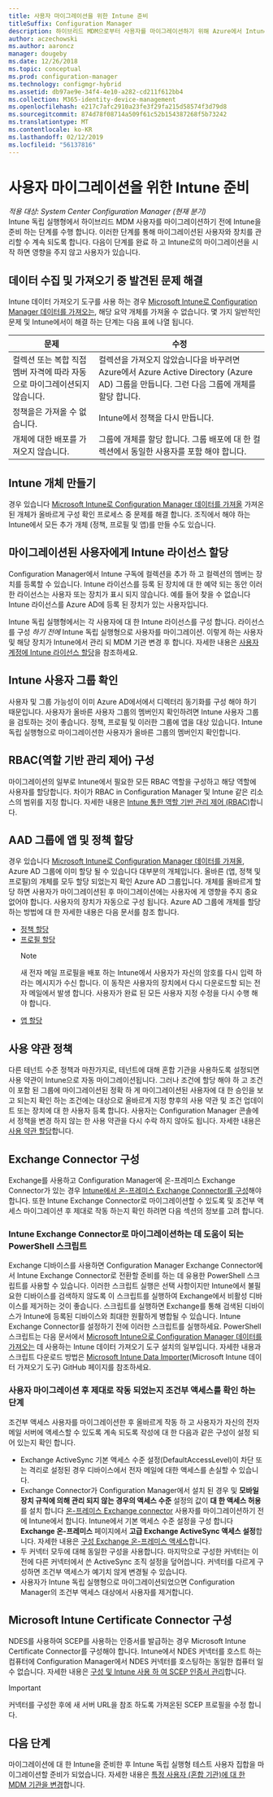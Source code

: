```yaml
---
title: 사용자 마이그레이션을 위한 Intune 준비
titleSuffix: Configuration Manager
description: 하이브리드 MDM으로부터 사용자를 마이그레이션하기 위해 Azure에서 Intune을 준비하는 방법을 알아봅니다.
author: aczechowski
ms.author: aaroncz
manager: dougeby
ms.date: 12/26/2018
ms.topic: conceptual
ms.prod: configuration-manager
ms.technology: configmgr-hybrid
ms.assetid: db97ae9e-34f4-4e10-a282-cd211f612bb4
ms.collection: M365-identity-device-management
ms.openlocfilehash: e217c7afc2910a23fe3f29fa215d58574f3d79d8
ms.sourcegitcommit: 874d78f08714a509f61c52b154387268f5b73242
ms.translationtype: MT
ms.contentlocale: ko-KR
ms.lasthandoff: 02/12/2019
ms.locfileid: "56137816"
---
```

# <a name="prepare-intune-for-user-migration"></a>사용자 마이그레이션을 위한 Intune 준비 

*적용 대상: System Center Configuration Manager (현재 분기)*    
Intune 독립 실행형에서 하이브리드 MDM 사용자를 마이그레이션하기 전에 Intune을 준비 하는 단계를 수행 합니다. 이러한 단계를 통해 마이그레이션된 사용자와 장치를 관리할 수 계속 되도록 합니다. 다음이 단계를 완료 하 고 Intune로의 마이그레이션을 시작 하면 영향을 주지 않고 사용자가 있습니다.  

## <a name="fix-issues-found-during-data-collection-and-import"></a>데이터 수집 및 가져오기 중 발견된 문제 해결
Intune 데이터 가져오기 도구를 사용 하는 경우 [Microsoft Intune로 Configuration Manager 데이터를 가져오는](migrate-import-data.md), 해당 요약 개체를 가져올 수 없습니다. 몇 가지 일반적인 문제 및 Intune에서이 해결 하는 단계는 다음 표에 나열 됩니다. 

|문제  |수정  |
|---------|---------|
|컬렉션 또는 복합 직접 멤버 자격에 따라 자동으로 마이그레이션되지 않습니다.|컬렉션을 가져오지 않았습니다을 바꾸려면 Azure에서 Azure Active Directory (Azure AD) 그룹을 만듭니다. 그런 다음 그룹에 개체를 할당 합니다.|
|정책을은 가져올 수 없습니다. |Intune에서 정책을 다시 만듭니다.|
|개체에 대한 배포를 가져오지 않습니다.|그룹에 개체를 할당 합니다. 그룹 배포에 대 한 컬렉션에서 동일한 사용자를 포함 해야 합니다.|

## <a name="create-intune-objects"></a>Intune 개체 만들기 
경우 있습니다 [Microsoft Intune로 Configuration Manager 데이터를 가져올](migrate-import-data.md) 가져온된 개체가 올바르게 구성 확인 프로세스 중 문제를 해결 합니다. 조직에서 해야 하는 Intune에서 모든 추가 개체 (정책, 프로필 및 앱)를 만들 수도 있습니다. 

## <a name="assign-intune-licenses-to-migrated-users"></a>마이그레이션된 사용자에게 Intune 라이선스 할당
Configuration Manager에서 Intune 구독에 컬렉션을 추가 하 고 컬렉션의 멤버는 장치를 등록할 수 있습니다. Intune 라이선스를 등록 된 장치에 대 한 예약 되는 동안 이러한 라이선스는 사용자 또는 장치가 표시 되지 않습니다. 예를 들어 찾을 수 없습니다 Intune 라이선스를 Azure AD에 등록 된 장치가 있는 사용자입니다. 

Intune 독립 실행형에서는 각 사용자에 대 한 Intune 라이선스를 구성 합니다. 라이선스를 구성 *하기 전에* Intune 독립 실행형으로 사용자를 마이그레이션. 이렇게 하는 사용자 및 해당 장치가 Intune에서 관리 되 MDM 기관 변경 후 합니다. 자세한 내용은 [사용자 계정에 Intune 라이선스 할당](https://docs.microsoft.com/intune/licenses-assign)을 참조하세요. 

## <a name="verify-intune-user-groups"></a>Intune 사용자 그룹 확인
사용자 및 그룹 가능성이 이미 Azure AD에서에서 디렉터리 동기화를 구성 해야 하기 때문입니다. 사용자가 올바른 사용자 그룹의 멤버인지 확인하려면 Intune 사용자 그룹을 검토하는 것이 좋습니다. 정책, 프로필 및 이러한 그룹에 앱을 대상 있습니다. Intune 독립 실행형으로 마이그레이션한 사용자가 올바른 그룹의 멤버인지 확인합니다. 

## <a name="configure-role-based-administration-control-rbac"></a>RBAC(역할 기반 관리 제어) 구성
마이그레이션의 일부로 Intune에서 필요한 모든 RBAC 역할을 구성하고 해당 역할에 사용자를 할당합니다. 차이가 RBAC in Configuration Manager 및 Intune 같은 리소스의 범위를 지정 합니다. 자세한 내용은 [Intune 통한 역할 기반 관리 제어 (RBAC)](https://docs.microsoft.com/intune/role-based-access-control)합니다.

## <a name="assign-apps-and-policies-to-aad-groups"></a>AAD 그룹에 앱 및 정책 할당
경우 있습니다 [Microsoft Intune로 Configuration Manager 데이터를 가져올](migrate-import-data.md), Azure AD 그룹에 이미 할당 될 수 있습니다 대부분의 개체입니다. 올바른 (앱, 정책 및 프로필)의 개체를 모두 할당 되었는지 확인 Azure AD 그룹입니다. 개체를 올바르게 할당 하면 사용자가 마이그레이션된 후 마이그레이션에는 사용자에 게 영향을 주지 중요 없어야 합니다. 사용자의 장치가 자동으로 구성 됩니다. Azure AD 그룹에 개체를 할당 하는 방법에 대 한 자세한 내용은 다음 문서를 참조 합니다. 
- [정책 할당](https://docs.microsoft.com/intune/get-started-policies)  
- [프로필 할당](https://docs.microsoft.com/intune/device-profile-assign)  
    > [!NOTE]  
    > 새 전자 메일 프로필을 배포 하는 Intune에서 사용자가 자신의 암호를 다시 입력 하 라는 메시지가 수신 합니다. 이 동작은 사용자의 장치에서 다시 다운로드할 되는 전자 메일에서 발생 합니다. 사용자가 완료 된 모든 사용자 지정 수정을 다시 수행 해야 합니다. 
- [앱 할당](https://docs.microsoft.com/intune/get-started-apps) 

## <a name="terms-and-conditions-policy"></a>사용 약관 정책
다른 테넌트 수준 정책과 마찬가지로, 테넌트에 대해 혼합 기관을 사용하도록 설정되면 사용 약관이 Intune으로 자동 마이그레이션됩니다.  그러나 조건에 할당 해야 하 고 조건이 포함 된 그룹에 마이그레이션된 정확 하 게 마이그레이션된 사용자에 대 한 승인을 보고 되는지 확인 하는 조건에는 대상으로 올바르게 지정 향후의 사용 약관 및 조건 업데이트 또는 장치에 대 한 사용자 등록 합니다. 사용자는 Configuration Manager 콘솔에서 정책을 변경 하지 않는 한 사용 약관을 다시 수락 하지 않아도 됩니다. 자세한 내용은 [사용 약관 할당](https://docs.microsoft.com/intune/terms-and-conditions-create#assign-terms-and-conditions)합니다.

## <a name="configure-the-exchange-connector"></a>Exchange Connector 구성
Exchange를 사용하고 Configuration Manager에 온-프레미스 Exchange Connector가 있는 경우 [Intune에서 온-프레미스 Exchange Connector를 구성](https://docs.microsoft.com/intune/exchange-connector-install)해야 합니다. 또한 Intune Exchange Connector로 마이그레이션할 수 있도록 및 조건부 액세스 마이그레이션 후 제대로 작동 하는지 확인 하려면 다음 섹션의 정보를 고려 합니다.

### <a name="powershell-scripts-to-help-you-migrate-to-the-intune-exchange-connector"></a>Intune Exchange Connector로 마이그레이션하는 데 도움이 되는 PowerShell 스크립트 
Exchange 디바이스를 사용하면 Configuration Manager Exchange Connector에서 Intune Exchange Connector로 전환할 준비를 하는 데 유용한 PowerShell 스크립트를 사용할 수 있습니다. 이러한 스크립트 실행은 선택 사항이지만 Intune에서 불필요한 디바이스를 검색하지 않도록 이 스크립트를 실행하여 Exchange에서 비활성 디바이스를 제거하는 것이 좋습니다. 스크립트를 실행하면 Exchange를 통해 검색된 디바이스가 Intune에 등록된 디바이스와 최대한 원활하게 병합될 수 있습니다. Intune Exchange Connector를 설정하기 전에 이러한 스크립트를 실행하세요. PowerShell 스크립트는 다음 문서에서 [Microsoft Intune으로 Configuration Manager 데이터를 가져오는](migrate-import-data.md) 데 사용하는 Intune 데이터 가져오기 도구 설치의 일부입니다. 자세한 내용과 스크립트 다운로드 방법은 [Microsoft Intune Data Importer](https://github.com/ConfigMgrTools/Intune-Data-Importer)(Microsoft Intune 데이터 가져오기 도구) GitHub 페이지를 참조하세요.

### <a name="steps-to-make-sure-conditional-access-works-properly-after-user-migration"></a>사용자 마이그레이션 후 제대로 작동 되었는지 조건부 액세스를 확인 하는 단계
조건부 액세스 사용자를 마이그레이션한 후 올바르게 작동 하 고 사용자가 자신의 전자 메일 서버에 액세스할 수 있도록 계속 되도록 작성에 대 한 다음과 같은 구성이 설정 되어 있는지 확인 합니다.
- Exchange ActiveSync 기본 액세스 수준 설정(DefaultAccessLevel)이 차단 또는 격리로 설정된 경우 디바이스에서 전자 메일에 대한 액세스를 손실할 수 있습니다. 
- Exchange Connector가 Configuration Manager에서 설치 된 경우 및 **모바일 장치 규칙에 의해 관리 되지 않는 경우의 액세스 수준** 설정의 값이 **대 한 액세스 허용**를 설치 합니다 [ 온-프레미스 Exchange connector](https://docs.microsoft.com/intune/conditional-access-exchange-create#configure-exchange-on-premises-access) 사용자를 마이그레이션하기 전에 Intune에서 합니다. Intune에서 기본 액세스 수준 설정을 구성 합니다 **Exchange 온-프레미스** 페이지에서 **고급 Exchange ActiveSync 액세스 설정**합니다. 자세한 내용은 [구성 Exchange 온-프레미스 액세스](https://docs.microsoft.com/intune/conditional-access-exchange-create#configure-exchange-on-premises-access)합니다.
- 두 커넥터 모두에 대해 동일한 구성을 사용합니다. 마지막으로 구성한 커넥터는 이전에 다른 커넥터에서 쓴 ActiveSync 조직 설정을 덮어씁니다. 커넥터를 다르게 구성하면 조건부 액세스가 예기치 않게 변경될 수 있습니다.
- 사용자가 Intune 독립 실행형으로 마이그레이션되었으면 Configuration Manager의 조건부 액세스 대상에서 사용자를 제거합니다.

## <a name="configure-the-microsoft-intune-certificate-connector"></a>Microsoft Intune Certificate Connector 구성
NDES를 사용하여 SCEP를 사용하는 인증서를 발급하는 경우 Microsoft Intune Certificate Connector를 구성해야 합니다. Intune에서 NDES 커넥터를 호스트 하는 컴퓨터에 Configuration Manager에서 NDES 커넥터를 호스팅하는 동일한 컴퓨터 일 수 없습니다. 자세한 내용은 [구성 및 Intune 사용 하 여 SCEP 인증서 관리](https://docs.microsoft.com/intune/certificates-scep-configure)합니다. 

> [!Important]    
> 커넥터를 구성한 후에 새 서버 URL을 참조 하도록 가져온된 SCEP 프로필을 수정 합니다.

## <a name="next-step"></a>다음 단계
마이그레이션에 대 한 Intune을 준비한 후 Intune 독립 실행형 테스트 사용자 집합을 마이그레이션할 준비가 되었습니다. 자세한 내용은 [특정 사용자 (혼합 기관)에 대 한 MDM 기관을 변경](migrate-mixed-authority.md)합니다.



